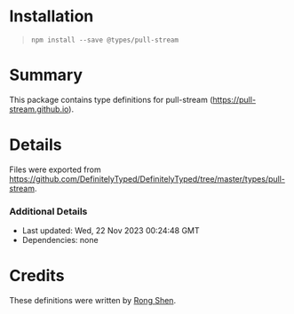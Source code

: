 # Installation
> `npm install --save @types/pull-stream`

# Summary
This package contains type definitions for pull-stream (https://pull-stream.github.io).

# Details
Files were exported from https://github.com/DefinitelyTyped/DefinitelyTyped/tree/master/types/pull-stream.

### Additional Details
 * Last updated: Wed, 22 Nov 2023 00:24:48 GMT
 * Dependencies: none

# Credits
These definitions were written by [Rong Shen](https://github.com/jacobbubu).
